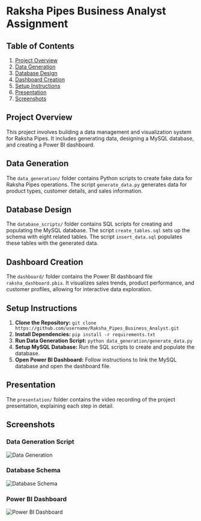 # Raksha Pipes Business Analyst Assignment


## Table of Contents
1. [Project Overview](#project-overview)
2. [Data Generation](#data-generation)
3. [Database Design](#database-design)
4. [Dashboard Creation](#dashboard-creation)
5. [Setup Instructions](#setup-instructions)
6. [Presentation](#presentation)
7. [Screenshots](#screenshots)

## Project Overview
This project involves building a data management and visualization system for Raksha Pipes. It includes generating data, designing a MySQL database, and creating a Power BI dashboard.

## Data Generation
The `data_generation/` folder contains Python scripts to create fake data for Raksha Pipes operations. The script `generate_data.py` generates data for product types, customer details, and sales information.

## Database Design
The `database_scripts/` folder contains SQL scripts for creating and populating the MySQL database. The script `create_tables.sql` sets up the schema with eight related tables. The script `insert_data.sql` populates these tables with the generated data.

## Dashboard Creation
The `dashboard/` folder contains the Power BI dashboard file `raksha_dashboard.pbix`. It visualizes sales trends, product performance, and customer profiles, allowing for interactive data exploration.

## Setup Instructions
1. **Clone the Repository:** `git clone https://github.com/username/Raksha_Pipes_Business_Analyst.git`
2. **Install Dependencies:** `pip install -r requirements.txt`
3. **Run Data Generation Script:** `python data_generation/generate_data.py`
4. **Setup MySQL Database:** Run the SQL scripts to create and populate the database.
5. **Open Power BI Dashboard:** Follow instructions to link the MySQL database and open the dashboard file.

## Presentation
The `presentation/` folder contains the video recording of the project presentation, explaining each step in detail.

## Screenshots
### Data Generation Script
![Data Generation](images/data_generation.png)

### Database Schema
![Database Schema](images/database_schema.png)

### Power BI Dashboard
![Power BI Dashboard](images/power_bi_dashboard.png)

